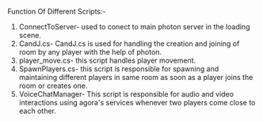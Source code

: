 Function Of Different Scripts:-

1. ConnectToServer- used to conect to main photon server in the loading scene. 
2. CandJ.cs- CandJ.cs is used for handling the creation and joining of room by any player with the help of photon.
3. player_move.cs- this script handles player movement.
4. SpawnPlayers.cs- this script is responsible for spawning and maintaining different players in same room as soon as a player joins the room or creates one.
5. VoiceChatManager- This script is responsible for audio and video interactions using agora's services whenever two players come close to each other.
